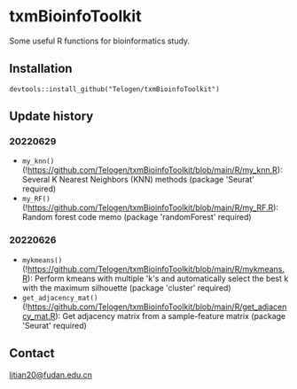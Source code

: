 # txmBioinfoToolkit

Some useful R functions for bioinformatics study.

## Installation
```
devtools::install_github("Telogen/txmBioinfoToolkit")
```

## Update history

### 20220629

- `my_knn()`(!https://github.com/Telogen/txmBioinfoToolkit/blob/main/R/my_knn.R): Several K Nearest Neighbors (KNN) methods (package 'Seurat' required)
- `my_RF()`(!https://github.com/Telogen/txmBioinfoToolkit/blob/main/R/my_RF.R): Random forest code memo (package 'randomForest' required)


### 20220626

- `mykmeans()`(!https://github.com/Telogen/txmBioinfoToolkit/blob/main/R/mykmeans.R): Perform kmeans with multiple 'k's and automatically select the best k with the maximum silhouette (package 'cluster' required)
- `get_adjacency_mat()`(!https://github.com/Telogen/txmBioinfoToolkit/blob/main/R/get_adjacency_mat.R): Get adjacency matrix from a sample-feature matrix (package 'Seurat' required)



## Contact
ljtian20@fudan.edu.cn


